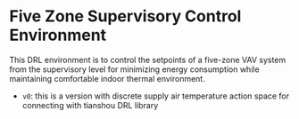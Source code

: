 # Five Zone Supervisory Control Environment
This DRL environment is to control the setpoints of a five-zone VAV system from the supervisory level for minimizing energy consumption while maintaining comfortable indoor thermal environment.

  - `v0`: this is a version with discrete supply air temperature action space for connecting with tianshou DRL library
